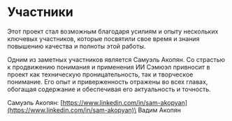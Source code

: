 # Участники

Этот проект стал возможным благодаря усилиям и опыту нескольких ключевых участников, которые посвятили свое время и знания повышению качества и полноты этой работы.&#x20;

Одним из заметных участников является Самуэль Акопян. Со страстью к продвижению понимания и применения ИИ Сэмюэл привносит в проект как техническую проницательность, так и творческое понимание. Его опыт и приверженность отражены во всех главах, обогащая содержание и обеспечивая его актуальность и точность.&#x20;

Самуэль Акопян: [https://www.linkedin.com/in/sam-akopyan](https://www.linkedin.com/in/sam-akopyan)\
Вадим Акопян
